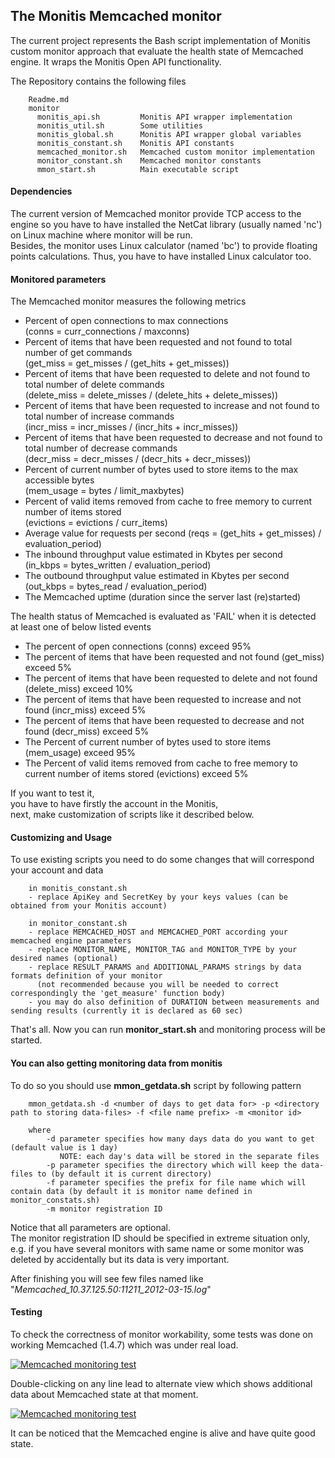 ## The Monitis Memcached monitor

The current project represents the Bash script implementation of Monitis custom monitor approach that evaluate the health state of Memcached engine. 
It wraps the Monitis Open API functionality.

The Repository contains the following files

        Readme.md
        monitor
          monitis_api.sh         Monitis API wrapper implementation
          monitis_util.sh        Some utilities 
          monitis_global.sh      Monitis API wrapper global variables
          monitis_constant.sh    Monitis API constants
          memcached_monitor.sh   Memcached custom monitor implementation
          monitor_constant.sh    Memcached monitor constants
          mmon_start.sh          Main executable script

#### Dependencies
The current version of Memcached monitor provide TCP access to the engine so you have to have installed the NetCat library (usually named 'nc') on Linux  machine where monitor will be run.  
Besides, the monitor uses Linux calculator (named 'bc') to provide floating points calculations. Thus, you have to have installed Linux calculator too.  

#### Monitored parameters

The Memcached monitor measures the following metrics

  - Percent of open connections to max connections   
    (conns = curr_connections / maxconns)
  - Percent of items that have been requested and not found to total number of get commands  
    (get_miss = get_misses / (get_hits + get_misses))
  - Percent of items that have been requested to delete and not found to total number of delete commands  
    (delete_miss = delete_misses / (delete_hits + delete_misses))
  - Percent of items that have been requested to increase and not found to total number of increase commands  
    (incr_miss = incr_misses / (incr_hits + incr_misses))
  - Percent of items that have been requested to decrease and not found to total number of decrease commands  
    (decr_miss = decr_misses / (decr_hits + decr_misses))
  - Percent of current number of bytes used to store items to the max accessible bytes  
    (mem_usage = bytes / limit_maxbytes)
  - Percent of valid items removed from cache to free memory to current number of items stored  
    (evictions = evictions / curr_items)  
  - Average value for requests per second
    (reqs = (get_hits +  get_misses) / evaluation_period)  
  - The inbound throughput value estimated in Kbytes per second  
    (in_kbps = bytes_written / evaluation_period)  
  - The outbound throughput value estimated in Kbytes per second  
    (out_kbps = bytes_read / evaluation_period)  
  - The Memcached uptime (duration since the server last (re)started)  


The health status of Memcached is evaluated as 'FAIL' when it is detected at least one of below listed events  

  - The percent of open connections (conns) exceed 95%  
  - The percent of items that have been requested and not found (get_miss) exceed 5%  
  - The percent of items that have been requested to delete and not found (delete_miss) exceed 10%  
  - The percent of items that have been requested to increase and not found (incr_miss) exceed 5%  
  - The percent of items that have been requested to decrease and not found (decr_miss) exceed 5%  
  - The Percent of current number of bytes used to store items (mem_usage) exceed 95%  
  - The Percent of valid items removed from cache to free memory to current number of items stored (evictions) exceed 5%  

If you want to test it,  
you have to have firstly the account in the Monitis,   
next, make customization of scripts like it described below.

#### Customizing and Usage 
To use existing scripts you need to do some changes that will correspond your account and data

        in monitis_constant.sh 
        - replace ApiKey and SecretKey by your keys values (can be obtained from your Monitis account)
        
        in monitor_constant.sh 
        - replace MEMCACHED_HOST and MEMCACHED_PORT according your memcached engine parameters
        - replace MONITOR_NAME, MONITOR_TAG and MONITOR_TYPE by your desired names (optional)
        - replace RESULT_PARAMS and ADDITIONAL_PARAMS strings by data formats definition of your monitor  
          (not recommended because you will be needed to correct correspondingly the 'get_measure' function body)
        - you may do also definition of DURATION between measurements and sending results (currently it is declared as 60 sec)
        
That's all. Now you can run __monitor_start.sh__ and monitoring process will be started.

#### You can also getting monitoring data from monitis 
To do so you should use __mmon_getdata.sh__ script by following pattern  

        mmon_getdata.sh -d <number of days to get data for> -p <directory path to storing data-files> -f <file name prefix> -m <monitor id> 

        where
            -d parameter specifies how many days data do you want to get (default value is 1 day)
               NOTE: each day's data will be stored in the separate files
            -p parameter specifies the directory which will keep the data-files to (by default it is current directory)
            -f parameter specifies the prefix for file name which will contain data (by default it is monitor name defined in monitor_constats.sh)
            -m monitor registration ID 

Notice that all parameters are optional.  
The monitor registration ID should be specified in extreme situation only, e.g. if you have several monitors with same name or some monitor was deleted by accidentally but its data is very important.  

After finishing you will see few files named like "_Memcached_10.37.125.50:11211_2012-03-15.log_"  

#### Testing 
To check the correctness of monitor workability, some tests was done on working Memcached (1.4.7) which was under real load.  

<a href="http://i.imgur.com/pdOw2"><img src="http://i.imgur.com/pdOw2.png" title="Memcached monitoring test" /></a>

Double-clicking on any line lead to alternate view which shows additional data about Memcached state at that moment.  

<a href="http://i.imgur.com/LazBD"><img src="http://i.imgur.com/LazBD.png" title="Memcached monitoring test" /></a>

It can be noticed that the Memcached engine is alive and have quite good state. 



